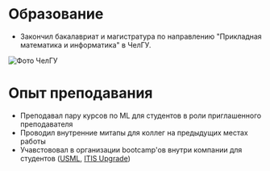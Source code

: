 # Образование

- Закончил бакалавриат и магистратура по направлению "Прикладная математика и информатика" в ЧелГУ.

![Фото ЧелГУ](https://www.csu.ru/PublishingImages/news/news/IMG_416556_5мал%20-%20копия.jpg)

# Опыт преподавания
- Преподавал пару курсов по ML для студентов в роли приглашенного преподавателя
- Проводил внутренние митапы для коллег на предыдущих местах работы
- Учавстововал в организации bootcamp'ов внутри компании для студентов ([USML](https://iit.csu.ru/usml/), [ITIS Upgrade](https://itis.is74.ru/upgrade/2020))